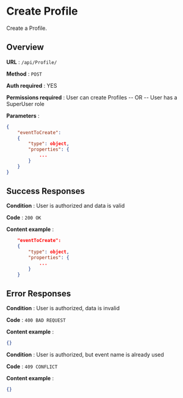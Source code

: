 # Create Profile

Create a Profile.

## Overview

**URL** : `/api/Profile/`

**Method** : `POST`

**Auth required** : YES

**Permissions required** : User can create Profiles -- OR -- User has a SuperUser role

**Parameters** :

```json
{
    "eventToCreate":
    {
        "type": object,
        "properties": {
            ...
        }
    }
}
```

## Success Responses

**Condition** : User is authorized and data is valid

**Code** : `200 OK`

**Content example** :

```json
    "eventToCreate":
    {
        "type": object,
        "properties": {
            ...
        }
    }
```

## Error Responses

**Condition** : User is authorized, data is invalid

**Code** : `400 BAD REQUEST`

**Content example** :

```json
{}
```

**Condition** : User is authorized, but event name is already used

**Code** : `409 CONFLICT`

**Content example** :

```json
{}
```
